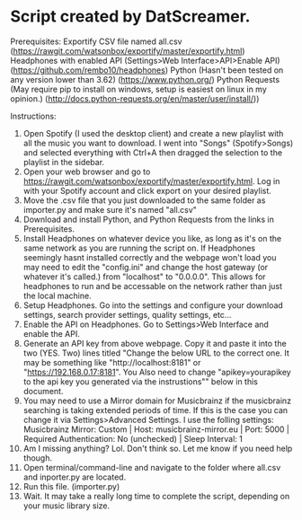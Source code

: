 # Script created by DatScreamer.

Prerequisites:
Exportify CSV file named all.csv (https://rawgit.com/watsonbox/exportify/master/exportify.html)
Headphones with enabled API (Settings>Web Interface>API>Enable API) (https://github.com/rembo10/headphones)
Python (Hasn't been tested on any version lower than 3.62) (https://www.python.org/)
Python Requests (May require pip to install on windows, setup is easiest on linux in my opinion.) (http://docs.python-requests.org/en/master/user/install/))

Instructions:
1. Open Spotify (I used the desktop client) and create a new playlist with all the music you want to download. I went into "Songs" (Spotify>Songs) and selected everything with Ctrl+A then dragged the selection to the playlist in the sidebar.
2. Open your web browser and go to https://rawgit.com/watsonbox/exportify/master/exportify.html. Log in with your Spotify account and click export on your desired playlist.
3. Move the .csv file that you just downloaded to the same folder as importer.py and make sure it's named "all.csv"
4. Download and install Python, and Python Requests from the links in Prerequisites.
5. Install Headphones on whatever device you like, as long as it's on the same network as you are running the script on. If Headphones seemingly hasnt installed correctly and the webpage won't load you may need to edit the "config.ini" and change the host gateway (or whatever it's called.) from "localhost" to "0.0.0.0". This allows for headphones to run and be accessable on the network rather than just the local machine.
6. Setup Headphones. Go into the settings and configure your download settings, search provider settings, quality settings, etc...
7. Enable the API on Headphones. Go to Settings>Web Interface and enable the API.
8. Generate an API key from above webpage. Copy it and paste it into the two (YES. Two) lines titled "Change the below URL to the correct one. It may be something like "http://localhost:8181" or "https://192.168.0.17:8181". You Also need to change "apikey=yourapikey to the api key you generated via the instrustions"" below in this document.
9. You may need to use a Mirror domain for Musicbrainz if the musicbrainz searching is taking extended periods of time. If this is the case you can change it via Settings>Advanced Settings. I use the folling settings: Musicbrainz Mirror: Custom | Host: musicbrainz-mirror.eu | Port: 5000 | Required Authentication: No (unchecked) | Sleep Interval: 1
10. Am I missing anything? Lol. Don't think so. Let me know if you need help though.
11. Open terminal/command-line and navigate to the folder where all.csv and inporter.py are located.
12. Run this file. (importer.py)
13. Wait. It may take a really long time to complete the script, depending on your music library size.
